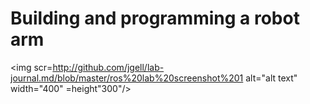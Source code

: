# Building and programming a robot arm


<img scr=http://github.com/jgell/lab-journal.md/blob/master/ros%20lab%20screenshot%201 alt="alt text" width="400" =height"300"/>
